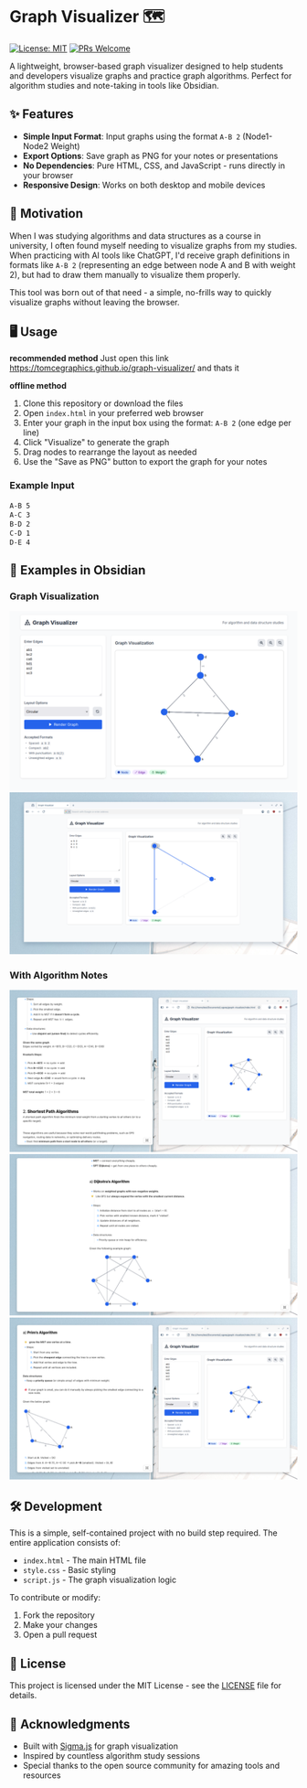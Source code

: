 # Graph Visualizer 🗺️

[![License: MIT](https://img.shields.io/badge/License-MIT-yellow.svg)](https://opensource.org/licenses/MIT)
[![PRs Welcome](https://img.shields.io/badge/PRs-welcome-brightgreen.svg)](http://makeapullrequest.com)

A lightweight, browser-based graph visualizer designed to help students and developers visualize graphs and practice graph algorithms. Perfect for algorithm studies and note-taking in tools like Obsidian.

## ✨ Features

- **Simple Input Format**: Input graphs using the format `A-B 2` (Node1-Node2 Weight)
- **Export Options**: Save graph as PNG for your notes or presentations
- **No Dependencies**: Pure HTML, CSS, and JavaScript - runs directly in your browser
- **Responsive Design**: Works on both desktop and mobile devices

## 🚀 Motivation

When I was studying algorithms and data structures as a course in university, I often found myself needing to visualize graphs from my studies. When practicing with AI tools like ChatGPT, I'd receive graph definitions in formats like `A-B 2` (representing an edge between node A and B with weight 2), but had to draw them manually to visualize them properly.

This tool was born out of that need - a simple, no-frills way to quickly visualize graphs without leaving the browser.

## 🖥️ Usage
**recommended method**
Just open this link https://tomcegraphics.github.io/graph-visualizer/
and thats it

**offline method**
1. Clone this repository or download the files
2. Open `index.html` in your preferred web browser
3. Enter your graph in the input box using the format: `A-B 2` (one edge per line)
4. Click "Visualize" to generate the graph
5. Drag nodes to rearrange the layout as needed
6. Use the "Save as PNG" button to export the graph for your notes

### Example Input
```
A-B 5
A-C 3
B-D 2
C-D 1
D-E 4
```

## 📸 Examples in Obsidian

### Graph Visualization
![Graph in Obsidian](screenshots/site.png)
![Graph in Obsidian](screenshots/site3.png)

### With Algorithm Notes
![Graph with Notes](screenshots/obsidian3.png)
![Graph with Notes](screenshots/obsidian2.png)
![Graph with Notes](screenshots/obsidian.png)


## 🛠️ Development

This is a simple, self-contained project with no build step required. The entire application consists of:

- `index.html` - The main HTML file
- `style.css` - Basic styling
- `script.js` - The graph visualization logic

To contribute or modify:
1. Fork the repository
2. Make your changes
3. Open a pull request

## 📝 License

This project is licensed under the MIT License - see the [LICENSE](LICENSE) file for details.

## 🙏 Acknowledgments

- Built with [Sigma.js](https://github.com/jacomyal/sigma.js) for graph visualization
- Inspired by countless algorithm study sessions
- Special thanks to the open source community for amazing tools and resources
